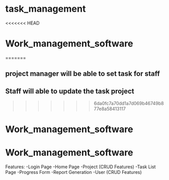 # task_management
<<<<<<< HEAD
# Work_management_software
=======
## project manager will be able to set task for staff 
## Staff will able to update  the task project 

>>>>>>> 6da0fc7a70dd1a7d069b46749b877e8a58413117
# Work_management_software
# Work_management_software

Features:
-Login Page
-Home Page
-Project (CRUD Features)
-Task List Page
-Progress Form
-Report Generation
-User (CRUD Features)

